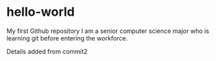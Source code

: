 # hello-world
My first Github repository
I am a senior computer science major who is learning git before entering the workforce.

Details added from commit2
